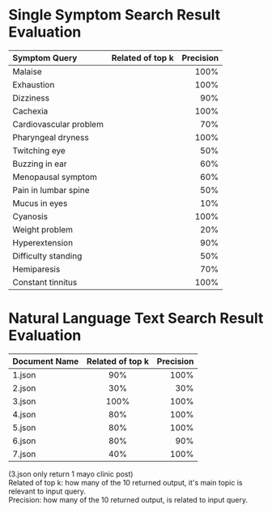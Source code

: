 # Single Symptom Search Result Evaluation

| Symptom Query | Related of top k | Precision |
| :---        |    :----:   |          ---: |
| Malaise | |100% |
| Exhaustion | |100% |
| Dizziness | |90% |
| Cachexia | |100% |
| Cardiovascular problem | |70%|
| Pharyngeal dryness | |100% |
| Twitching eye | |50% |
| Buzzing in ear | |60% |
| Menopausal symptom | |60% |
| Pain in lumbar spine | |50% |
| Mucus in eyes | |10% |
| Cyanosis | |100% |
| Weight problem | |20% |
| Hyperextension | |90% |
| Difficulty standing | |50% |
| Hemiparesis | |70% |
| Constant tinnitus | |100% |

# Natural Language Text Search Result Evaluation

| Document Name | Related of top k | Precision |
| :---        |    :----:   |          ---: |
| 1.json |90% |100% |
| 2.json |30% |30% |
| 3.json |100% |100% | 
| 4.json |80% |100% |
| 5.json |80% |100% |
| 6.json |80% |90% |
| 7.json |40% |100% |

(3.json only return 1 mayo clinic post)<br>
Related of top k: how many of the 10 returned output, it's main topic is relevant to input query.<br>
Precision: how many of the 10 returned output, is related to input query.
